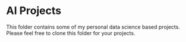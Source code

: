 # AI Projects
This folder contains some of my personal data science based projects. Please feel free to clone this folder for your projects. 


